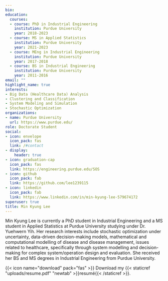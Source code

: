 ```yaml
---
bio: 
education:
  courses:
  - course: PhD in Industrial Engineering
    institution: Purdue University
    year: 2018-2023
  - course: MS in Applied Statistics
    institution: Purdue University
    year: 2021-2023
  - course: MEng in Industrial Engineering
    institution: Purdue University
    year: 2017-2018    
  - course: BS in Industrial Engineering
    institution: Purdue University
    year: 2011-2016
email: ""
highlight_name: true
interests:
- Big Data (Healthcare Data) Analysis
- Clustering and Classification
- System Modeling and Simulation
- Stochastic Optimization
organizations:
- name: Purdue University
  url: https://www.purdue.edu/
role: Doctorate Student
social:
- icon: envelope
  icon_pack: fas
  link: /#contact
- display:
    header: true
- icon: graduation-cap
  icon_pack: fas
  link: https://engineering.purdue.edu/SOS 
- icon: github
  icon_pack: fab
  link: https://github.com/lee1239115 
- icon: linkedin
  icon_pack: fab
  link: https://www.linkedin.com/in/min-kyung-lee-579674172
superuser: true
title: Min Kyung Lee
---
```


Min Kyung Lee is currently a PhD student in Industrial Engineering and a MS student in Applied Statistics at Purdue University studying under Dr. Yuehwern Yih. Her research interests include stochastic optimization under uncertainty, data-driven decision-making models, mathematical and computational modelling of disease and disease management, issues related to healthcare, specifically through system modelling and decision-making for complex system/operation design and evaluation. She received her BS and MS degrees in Industrial Engineering from Purdue University.

{{< icon name="download" pack="fas" >}} Download my {{< staticref "uploads/resume.pdf" "newtab" >}}resumé{{< /staticref >}}.
